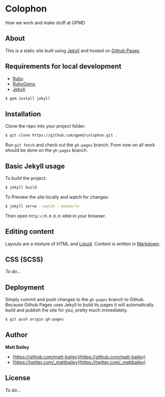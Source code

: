 # Colophon

How we work and make stuff at GPMD

## About

This is a static site built using [Jekyll](http://jekyllrb.com/) and hosted on [Github Pages](http://pages.github.com/).

## Requirements for local development

* [Ruby](http://www.ruby-lang.org/en/downloads/)
* [RubyGems](http://rubygems.org/pages/download)
* [Jekyll](http://jekyllrb.com/):

```bash
$ gem install jekyll
```

## Installation

Clone the repo into your project folder:

```bash
$ git clone https://github.com/gpmd/colophon.git .
```

Run `git fetch` and check out the `gh-pages` branch. From now on all work should be done on the `gh-pages` branch.

## Basic Jekyll usage

To build the project:

```bash
$ jekyll build
```

To Preview the site locally and watch for changes:

```bash
$ jekyll serve --watch --baseurl=
```

Then open `http://0.0.0.0:4000` in your browser.

## Editing content

Layouts are a mixture of HTML and [Liquid](http://wiki.shopify.com/Liquid). Content is written in [Markdown](http://daringfireball.net/projects/markdown/).

## CSS (SCSS)

*To do...*

## Deployment

Simply commit and push changes to the `gh-pages` branch to Github. Because Github Pages uses Jekyll to build its pages it will automatically build and publish the site for you, pretty much immediately.

```bash
$ git push origin gh-pages
```

## Author

**Matt Bailey**

* [https://github.com/matt-bailey](https://github.com/matt-bailey)
* [https://twitter.com/_mattbailey](https://twitter.com/_mattbailey)

## License

*To do...*